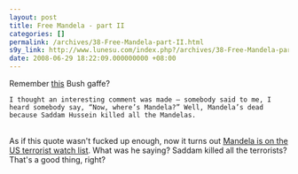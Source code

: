 ```yaml
---
layout: post
title: Free Mandela - part II
categories: []
permalink: /archives/38-Free-Mandela-part-II.html
s9y_link: http://www.lunesu.com/index.php?/archives/38-Free-Mandela-part-II.html
date: 2008-06-29 18:22:09.000000000 +08:00
---
```

Remember <a href="http://youtube.com/watch?v=S1KGwQ1O88Y" title="Mandela's dead?">this</a> Bush gaffe?<br />
```
I thought an interesting comment was made — somebody said to me, I heard somebody say, “Now, where’s Mandela?” Well, Mandela’s dead because Saddam Hussein killed all the Mandelas.
```
<br />
As if this quote wasn't fucked up enough, now it turns out <a href="http://news.yahoo.com/s/ap/20080627/ap_on_go_co/us_mandela" title="Bush gets bill to end blocks to Mandela">Mandela is on the US terrorist watch list</a>. What was he saying? Saddam killed all the terrorists? That's a good thing, right?
